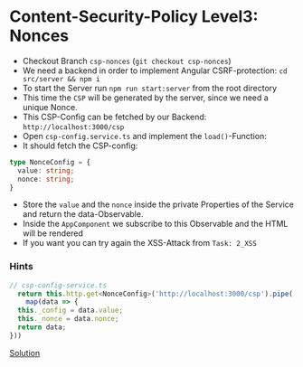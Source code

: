 # Content-Security-Policy Level3: Nonces 

- Checkout Branch `csp-nonces` (`git checkout csp-nonces`)
- We need a backend in order to implement Angular CSRF-protection: `cd src/server && npm i`
- To start the Server run `npm run start:server` from the root directory
- This time the `CSP` will be generated by the server, since we need a unique Nonce. 
- This CSP-Config can be fetched by our Backend: `http://localhost:3000/csp`
- Open `csp-config.service.ts` and implement the `load()`-Function:
- It should fetch the CSP-config:
```typescript
type NonceConfig = {
  value: string;
  nonce: string;
}
```
- Store the `value` and the `nonce` inside the private Properties of the Service and return the data-Observable.
- Inside the `AppComponent` we subscribe to this Observable and the HTML will be rendered
- If you want you can try again the XSS-Attack from `Task: 2_XSS`

### Hints

```javascript
// csp-config-service.ts
  return this.http.get<NonceConfig>('http://localhost:3000/csp').pipe(
    map(data => {
  this._config = data.value;
  this._nonce = data.nonce;
  return data;
}))

```

[Solution](https://github.com/martinakraus/angular-security/tree/csp-nonces-solution)
